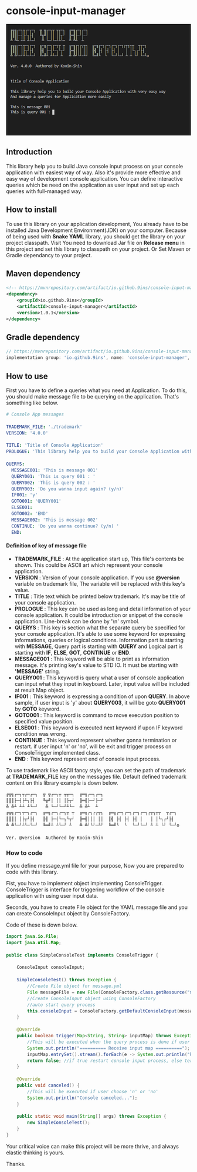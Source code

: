 # console-input-manager

 

![](./img/console.PNG)



## Introduction

This library help you to build Java console input process on your console application with easiest way of way.
Also it's provide more effective and easy way of development console application.
You can define interactive queries which be need on the application as user input and set up each queries with full-managed way.


## How to install

To use this library on your application development, You already have to be installed Java Development Environment(JDK)  on your computer.
Because of being used with **Snake YAML** library, you should get the library on your project classpath. Visit <a herf="https://mvnrepository.com/artifact/org.yaml/snakeyaml">
You need to download Jar file on **Release menu** in this project and set this library to classpath on your project. Or Set Maven or Gradle dependancy to your project.

 
## Maven dependency
```xml
<!-- https://mvnrepository.com/artifact/io.github.9ins/console-input-manager -->
<dependency>
    <groupId>io.github.9ins</groupId>
    <artifactId>console-input-manager</artifactId>
    <version>1.0.1</version>
</dependency> 
```

 
## Gradle dependency
```groovy
// https://mvnrepository.com/artifact/io.github.9ins/console-input-manager
implementation group: 'io.github.9ins', name: 'console-input-manager', version: '1.0.1' 
```

 
## How to use

First you have to define a queries what you need at Application. To do this, you should make message file to be querying on the application.
That's something like below.

```yaml
# Console App messages

TRADEMARK_FILE: './trademark'
VERSION: '4.0.0'

TITLE: 'Title of Console Application'
PROLOGUE: 'This library help you to build your Console Application with very easy way \nAnd manage a queries for Application more easily'

QUERYS:
  MESSAGE001: 'This is message 001'
  QUERY001: 'This is query 001 : '
  QUERY002: 'This is query 002 : '
  QUERY003: 'Do you wanna input again? (y/n)'
  IF001: 'y'
  GOTO001: 'QUERY001'
  ELSE001:
  GOTO002: 'END'
  MESSAGE002: 'This is message 002'
  CONTINUE: 'Do you wanna continue? (y/n) '    
  END:
```

#### Definition of key of message file

* **TRADEMARK_FILE** : At the application start up, This file's contents be shown. This could be ASCII art which represent your console application.
* **VERSION** : Version of your console application. If you use **@version** variable on trademark file, The variable will be replaced with this key's value.
* **TITLE** : Title text which be printed below trademark. It's may be title of your console application.
* **PROLOGUE** : This key can be used  as long and detail information of your console application. It could be introduction or snippet of the console application. Line-break can be done by '\n' symbol.
* **QUERYS** : This key is section what the separate query be specified for your console application. 
It's able to use some keyword for expressing informations, queries or logical conditions. Information part is starting with **MESSAGE**, Query part is starting with **QUERY** and Logical part is starting with **IF**, **ELSE**, **GOT**, **CONTINUE** or **END**.
* **MESSAGE001** : This keyword will be able to print as information message. It's printing key's value to STD IO. It must be starting with **'MESSAGE'** string.
* **QUERY001** : This keyword is query what a user of console application can input what they input in keyboard. Later, input value will be included at result Map object.
* **IF001** : This keyword is expressing a condition of upon **QUERY**. In above sample, if user input is 'y' about **QUERY003**, it will be goto **QUERY001** by **GOTO** keyword.
* **GOTO001** : This keyword is command to move execution position to specified value position.
* **ELSE001** : This keyword is executed next keyword if upon IF keyword condition was wrong.
* **CONTINUE** : This keyword represent whether gonna termination or restart. if user input 'n' or 'no', will be exit and trigger process on ConsoleTrigger implemented class.
* **END** : This keyword represent end of console input process.



To use trademark like ASCII fancy style, you can set the path of trademark at **TRADEMARK_FILE** key on the messages file. Default defined trademark content on this library example is down below.

```tex
╔╦╗┌─┐┬┌─┌─┐  ╦ ╦┌─┐┬ ┬┬─┐  ╔═╗┌─┐┌─┐                             
║║║├─┤├┴┐├┤   ╚╦╝│ ││ │├┬┘  ╠═╣├─┘├─┘                             
╩ ╩┴ ┴┴ ┴└─┘   ╩ └─┘└─┘┴└─  ╩ ╩┴  ┴                               
╔╦╗┌─┐┬─┐┌─┐  ╔═╗┌─┐┌─┐┬ ┬  ╔═╗┌┐┌┌┬┐  ╔═╗┌─┐┌─┐┌─┐┌─┐┌┬┐┬┬  ┬┌─┐ 
║║║│ │├┬┘├┤   ║╣ ├─┤└─┐└┬┘  ╠═╣│││ ││  ║╣ ├┤ ├┤ ├┤ │   │ │└┐┌┘├┤  
╩ ╩└─┘┴└─└─┘  ╚═╝┴ ┴└─┘ ┴   ╩ ╩┘└┘─┴┘  ╚═╝└  └  └─┘└─┘ ┴ ┴ └┘ └─┘o

Ver. @version  Authored by Kooin-Shin
```



### How to code

If you define message.yml file for your purpose, Now you are prepared to code with this library.

Fist, you have to implement object implementing ConsoleTrigger. ConsoleTrigger is interface for triggering workflow of the console application with using user input data.

Seconds,  you have to create File object for the YAML message file and you can create ConsoleInput object by ConsoleFactory.

Code of these is down below.

```java
import java.io.File;
import java.util.Map;

public class SimpleConsoleTest implements ConsoleTrigger { 

    ConsoleInput consoleInput;

    SimpleConsoleTest() throws Exception {
        //Create File object for message.yml
        File messageFile = new File(ConsoleFactory.class.getResource("messages.yml").toURI().getPath());
        //Create ConsoleInput object using ConsoleFactory
        //auto start query process
        this.consoleInput = ConsoleFactory.getDefaultConsoleInput(messageFile, this);
    }

    @Override    
    public boolean trigger(Map<String, String> inputMap) throws Exception {
        //This will be executed when the query process is done if user didn't choose 'n' or 'no'
        System.out.println("========== Receive input map ==========");
        inputMap.entrySet().stream().forEach(e -> System.out.println("key: "+e.getKey()+"   value: "+e.getValue()));
        return false; //if true restart console input process, else terminating the process.
    }

    @Override
    public void canceled() {
        //This will be executed if user choose 'n' or 'no'
        System.out.println("Console canceled...");        
    }   

    public static void main(String[] args) throws Exception {
        new SimpleConsoleTest();
    }
}
```



Your critical voice can make this project will be more thrive, and always elastic thinking is yours. 

Thanks.
